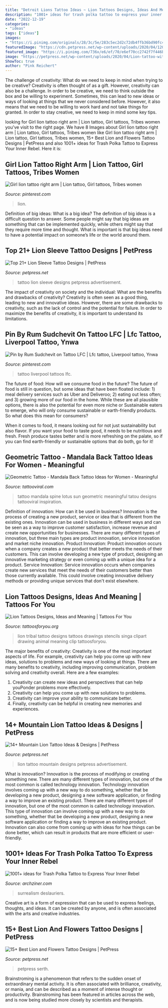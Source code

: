 ```yaml
---
title: "Detroit Lions Tattoo Ideas ~ Lion Tattoos Designs, Ideas And Meaning"
description: "1001+ ideas for trash polka tattoo to express your inner rebel"
date: "2022-12-19"
categories:
- "ideas"
tags: ["ideas"]
images:
- "https://i.pinimg.com/originals/28/3c/5e/283c5ec2d2c72db4ffb36bd90fc4f4d1.jpg"
featuredImage: "https://cdn.petpress.net/wp-content/uploads/2020/04/12010317/mountain-lion-tattoo-animal-woman.jpg"
featured_image: "https://i.pinimg.com/736x/e6/ef/70/e6ef70cc2742f7f446bc50a92ed32509.jpg"
image: "https://petpress.net/wp-content/uploads/2020/04/Lion-tattoo-with-flowers-art-cool.jpg"
ShowToc: true
author: "Pink Reichert"
---
```



The challenge of creativity: What do we need to keep in mind when trying to be creative?
Creativity is often thought of as a gift. However, creativity can also be a challenge. In order to be creative, we need to think outside the box and be willing to experiment. Sometimes, this can lead to new ideas or ways of looking at things that we never considered before. However, it also means that we need to be willing to work hard and not take things for granted. In order to stay creative, we need to keep in mind some key tips.

	

		
looking for Girl lion tattoo right arm | Lion tattoo, Girl tattoos, Tribes women you've visit to the right page. We have 8 Images about Girl lion tattoo right arm | Lion tattoo, Girl tattoos, Tribes women like Girl lion tattoo right arm | Lion tattoo, Girl tattoos, Tribes women, 15+ Best Lion and Flowers Tattoo Designs | PetPress and also 1001+ ideas for Trash Polka Tattoo to Express Your Inner Rebel. Here it is:
		
    
## Girl Lion Tattoo Right Arm | Lion Tattoo, Girl Tattoos, Tribes Women

<img loading=lazy src="https://i.pinimg.com/736x/e6/ef/70/e6ef70cc2742f7f446bc50a92ed32509.jpg" onerror="this.onerror=null;this.src='https://tse4.mm.bing.net/th?id=OIP.ZxrU7xI9DNoJxFp-jZBPtwHaNK&amp;pid=15.1';" alt="Girl lion tattoo right arm | Lion tattoo, Girl tattoos, Tribes women">

_Source: pinterest.com_

>lion. 

	

Definition of big ideas: What is a big idea?
The definition of big ideas is a difficult question to answer. Some people might say that big ideas are something that can be implemented quickly, while others might say that they require more time and thought. What is important is that big ideas need to have a potential impact on someone’s life or the world around them.

    
## Top 21+ Lion Sleeve Tattoo Designs | PetPress

<img loading=lazy src="https://cdn.petpress.net/wp-content/uploads/2020/04/12011447/lion-sleeve-tattoo.jpg" onerror="this.onerror=null;this.src='https://tse1.mm.bing.net/th?id=OIP.yUNI-S2_LxlBUJ-hgZGFZwHaJQ&amp;pid=15.1';" alt="Top 21+ Lion Sleeve Tattoo Designs | PetPress">

_Source: petpress.net_

>tattoo lion sleeve designs petpress advertisement. 

	

The impact of creativity on society and the individual: What are the benefits and drawbacks of creativity?
Creativity is often seen as a good thing, leading to new and innovative ideas. However, there are some drawbacks to creativity, such as the lack of control and the potential for failure. In order to maximize the benefits of creativity, it is important to understand its limitations.

    
## Pin By Rum Sudchevit On Tattoo LFC | Lfc Tattoo, Liverpool Tattoo, Ynwa

<img loading=lazy src="https://i.pinimg.com/originals/28/3c/5e/283c5ec2d2c72db4ffb36bd90fc4f4d1.jpg" onerror="this.onerror=null;this.src='https://tse2.mm.bing.net/th?id=OIP.-CTJSZBl_Yv8yuKoECj94QHaJ4&amp;pid=15.1';" alt="Pin by Rum Sudchevit on Tattoo LFC | Lfc tattoo, Liverpool tattoo, Ynwa">

_Source: pinterest.com_

>tattoo liverpool tattoos lfc. 

	

The future of food: How will we consume food in the future?
The future of food is still in question, but some ideas that have been floated include: 1) meal delivery services such as Uber and Deliveroo; 2) eating out less often; and 3) growing more of our food in the home. 
While these are all plausible options, there is also the potential for even more niche or Sustainable eaters to emerge, who will only consume sustainable or earth-friendly products. So what does this mean for consumers? 

When it comes to food, it means looking out for not just sustainability but also flavor. If you want your food to taste good, it needs to be nutritious and fresh. Fresh produce tastes better and is more refreshing on the palate, so if you can find earth-friendly or sustainable options that do both, go for it!

    
## Geometric Tattoo - Mandala Back Tattoo Ideas For Women - Meaningful

<img loading=lazy src="https://tattooviral.com/wp-content/uploads/2017/12/geometric-tattoo-mandala-back-tattoo-ideas-for-women-meaningful-geometric-lotus-sun-spine-tatou.jpg" onerror="this.onerror=null;this.src='https://tse4.mm.bing.net/th?id=OIP.Q6ylIr0WziM6pisZ3NYqnwHaL9&amp;pid=15.1';" alt="Geometric Tattoo - Mandala Back Tattoo Ideas for Women - Meaningful">

_Source: tattooviral.com_

>tattoo mandala spine lotus sun geometric meaningful tatou designs tattooviral inspiration. 

	

Definition of innovation: How can it be used in business?
Innovation is the process of creating a new product, service or idea that is different from the existing ones. Innovation can be used in business in different ways and can be seen as a way to improve customer satisfaction, increase revenue and create new opportunities for businesses. There are many different types of innovation, but three main types are product innovation, service innovation and market niche innovation. Product Innovation: Product innovation occurs when a company creates a new product that better meets the needs of their customers. This can involve developing a new type of product, designing an innovative marketing strategy or even coming up with a unique idea for a product. Service Innovation: Service innovation occurs when companies create new services that meet the needs of their customers better than those currently available. This could involve creating innovative delivery methods or providing unique services that don't exist elsewhere.

    
## Lion Tattoos Designs, Ideas And Meaning | Tattoos For You

<img loading=lazy src="http://www.tattoosforyou.org/wp-content/uploads/2013/09/Tribal-Lion-Tattoo1.jpg" onerror="this.onerror=null;this.src='https://tse2.mm.bing.net/th?id=OIP.BOnDoeoftPWI8M5M_1e5HAHaIG&amp;pid=15.1';" alt="Lion Tattoos Designs, Ideas and Meaning | Tattoos For You">

_Source: tattoosforyou.org_

>lion tribal tattoo designs tattoos drawings stencils singa clipart drawing animal meaning clip tattoosforyou. 

	

The major benefits of creativity:
Creativity is one of the most important aspects of life. For example, creativity can help you come up with new ideas, solutions to problems and new ways of looking at things. There are many benefits to creativity, including improving communication, problem solving and creativity overall. Here are a few examples:
1) Creativity can create new ideas and perspectives that can help youPonder problems more effectively.
2) Creativity can help you come up with new solutions to problems.
3) Creativity can improve your ability to communicate better.
4) Finally, creativity can be helpful in creating new memories and experiences.

    
## 14+ Mountain Lion Tattoo Ideas &amp; Designs | PetPress

<img loading=lazy src="https://cdn.petpress.net/wp-content/uploads/2020/04/12010317/mountain-lion-tattoo-animal-woman.jpg" onerror="this.onerror=null;this.src='https://tse1.mm.bing.net/th?id=OIP.NrMFGyTj0mQ9S8zRSP4QkgHaJ4&amp;pid=15.1';" alt="14+ Mountain Lion Tattoo Ideas &amp; Designs | PetPress">

_Source: petpress.net_

>lion tattoo mountain designs petpress advertisement. 

	

What is innovation?
Innovation is the process of modifying or creating something new. There are many different types of innovation, but one of the most common is called technology innovation. Technology innovation involves coming up with a new way to do something, whether that be developing a new product, designing a new software application, or finding a way to improve an existing product.
There are many different types of innovation, but one of the most common is called technology innovation. This type of innovation can involve coming up with a new way to do something, whether that be developing a new product, designing a new software application or finding a way to improve an existing product. Innovation can also come from coming up with ideas for how things can be done better, which can result in products that are more efficient or user-friendly.

    
## 1001+ Ideas For Trash Polka Tattoo To Express Your Inner Rebel

<img loading=lazy src="https://archziner.com/wp-content/uploads/2020/06/forearm-tattoo-of-woman-surrounded-by-red-and-black-triangles-what-is-trash-polka-tattoo-1.jpg" onerror="this.onerror=null;this.src='https://tse3.mm.bing.net/th?id=OIP.JVi7tLMBM7yawztFr2aQUwHaLH&amp;pid=15.1';" alt="1001+ ideas for Trash Polka Tattoo to Express Your Inner Rebel">

_Source: archziner.com_

>surrealism deslauriers. 

	

Creative art is a form of expression that can be used to express feelings, thoughts, and ideas. It can be created by anyone, and is often associated with the arts and creative industries.

    
## 15+ Best Lion And Flowers Tattoo Designs | PetPress

<img loading=lazy src="https://petpress.net/wp-content/uploads/2020/04/Lion-tattoo-with-flowers-art-cool.jpg" onerror="this.onerror=null;this.src='https://tse2.mm.bing.net/th?id=OIP.fFYBEQINLjPzkuKQ7U4_JQHaMp&amp;pid=15.1';" alt="15+ Best Lion and Flowers Tattoo Designs | PetPress">

_Source: petpress.net_

>petpress serth. 

	

Brainstroming is a phenomenon that refers to the sudden onset of extraordinary mental activity. It is often associated with brilliance, creativity, or mania, and can be described as a moment of intense thought or productivity. Brainstroming has been featured in articles across the web, and is now being studied more closely by scientists and therapists.

